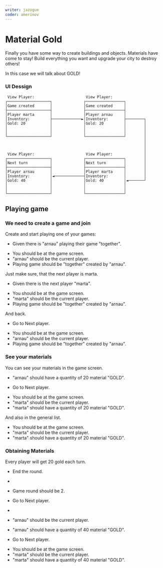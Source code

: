 ```yaml
---
writer: jazogue
coder: amerinov
---
```

# Material Gold

Finally you have some way to create buildings and objects. Materials have come to stay!
Build everything you want and upgrade your city to destroy others!

In this case we will talk about GOLD!
                       
### UI Dessign

```
 View Player:                       View Player:
┌───────────────────┐              ┌─────────────────┐
│Game created       │              │Game created     │
├───────────────────┤              ├─────────────────┤
│Player marta       │              │Player arnau     │
│Inventory:         ├─────────────►│Inventory:       ├────────┐
│Gold: 20           │              │Gold: 20         │        │
│                   │              │                 │        │
│                   │              │                 │        │
└───────────────────┘              └─────────────────┘        │
                                                              │
                                                              │
                                                              │
 View Player:                       View Player:              │
┌───────────────────┐              ┌─────────────────┐        │
│Next turn          │              │Next turn        │        │
├───────────────────┤              ├─────────────────┤        │
│Player arnau       │              │Player marta     │        │
│Inventory:         │◄─────────────┤Inventory:       │        │
│Gold: 40           │              │Gold: 40         │◄───────┘
│                   │              │                 │
│                   │              │                 │
└───────────────────┘              └─────────────────┘
```

## Playing game

### We need to create a game and join

Create and start playing one of your games: 

 * Given there is "arnau" playing their game "together".
 <!-- SNAPSHOT status=200 -->  
 * You should be at the game screen.  
 * "arnau" should be the current player.
 * Playing game should be "together" created by "arnau".

Just make sure, that the next player is marta.

 * Given there is the next player "marta".
 <!-- SNAPSHOT status=200 -->
 * You should be at the game screen.
 * "marta" should be the current player.
 * Playing game should be "together" created by "arnau".

And back.

 * Go to Next player.
 <!-- SNAPSHOT status=200 -->
 * You should be at the game screen.
 * "arnau" should be the current player.
 * Playing game should be "together" created by "arnau".

### See your materials

You can see your materials in the game screen.

 * "arnau" should have a quantity of 20 material "GOLD".

 * Go to Next player.
 <!-- SNAPSHOT status=200 -->
 * You should be at the game screen.
 * "marta" should be the current player.
 * "marta" should have a quantity of 20 material "GOLD".

And also in the general list.

 * You should be at the game screen.
 * "marta" should be the current player.
 * "marta" should have a quantity of 20 material "GOLD".

### Obtaining Materials

Every player will get 20 gold each turn.

 * End the round. 
 * <!-- SNAPSHOT status=200 -->
 * Game round should be 2.
 * Go to Next player.
 * <!-- SNAPSHOT status=200 -->
 * "arnau" should be the current player.
 * "arnau" should have a quantity of 40 material "GOLD".

 * Go to Next player.
 <!-- SNAPSHOT status=200 -->
 * You should be at the game screen.
 * "marta" should be the current player.
 * "marta" should have a quantity of 40 material "GOLD".
